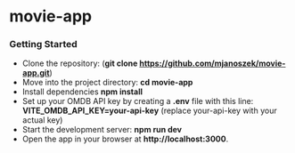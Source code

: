 # movie-app
### Getting Started

- Clone the repository: (**git clone https://github.com/mjanoszek/movie-app.git**)
- Move into the project directory: **cd movie-app**
- Install dependencies **npm install**
- Set up your OMDB API key by creating a **.env** file with this line: **VITE_OMDB_API_KEY=your-api-key** (replace your-api-key with your actual key)
- Start the development server: **npm run dev**
- Open the app in your browser at **http://localhost:3000**.
